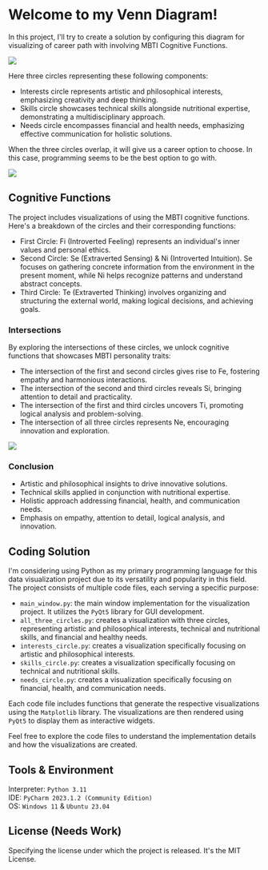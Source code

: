 # Welcome to my Venn Diagram!

In this project, I'll try to create a solution by configuring this diagram for visualizing of career path with involving MBTI Cognitive Functions.

<img src="https://drive.google.com/uc?id=13WAcEf5QYzXnc5GwF26zYOI3BmL2MoGx" />

Here three circles representing these following components:

- Interests circle represents artistic and philosophical interests, emphasizing creativity and deep thinking.
- Skills circle showcases technical skills alongside nutritional expertise, demonstrating a multidisciplinary approach.
- Needs circle encompasses financial and health needs, emphasizing effective communication for holistic solutions.

When the three circles overlap, it will give us a career option to choose. In this case, programming seems to be the best option to go with.

<img src="https://drive.google.com/uc?id=1vO_VJrk41y9Iz2JZS0Uy3w-sVCoe1Jzi" />

###
## Cognitive Functions

The project includes visualizations of using the MBTI cognitive functions. Here's a breakdown of the circles and their corresponding functions:

- First Circle: Fi (Introverted Feeling) represents an individual's inner values and personal ethics.
- Second Circle: Se (Extraverted Sensing) & Ni (Introverted Intuition). Se focuses on gathering concrete information from the environment in the present moment, while Ni helps recognize patterns and understand abstract concepts.
- Third Circle: Te (Extraverted Thinking) involves organizing and structuring the external world, making logical decisions, and achieving goals.


### Intersections

By exploring the intersections of these circles, we unlock cognitive functions that showcases MBTI personality traits:

- The intersection of the first and second circles gives rise to Fe, fostering empathy and harmonious interactions.
- The intersection of the second and third circles reveals Si, bringing attention to detail and practicality.
- The intersection of the first and third circles uncovers Ti, promoting logical analysis and problem-solving.
- The intersection of all three circles represents Ne, encouraging innovation and exploration.

<img src="https://drive.google.com/uc?id=1Y3RqKam8MWtvyzxP_ppNMba_LvNfosr4" />

### Conclusion

- Artistic and philosophical insights to drive innovative solutions.
- Technical skills applied in conjunction with nutritional expertise.
- Holistic approach addressing financial, health, and communication needs.
- Emphasis on empathy, attention to detail, logical analysis, and innovation.

###
## Coding Solution

I'm considering using Python as my primary programming language for this data visualization project due to its versatility and popularity in this field. The project consists of multiple code files, each serving a specific purpose:

- `main_window.py`: the main window implementation for the visualization project. It utilizes the `PyQt5` library for GUI development.
- `all_three_circles.py`: creates a visualization with three circles, representing artistic and philosophical interests, technical and nutritional skills, and financial and healthy needs.
- `interests_circle.py`: creates a visualization specifically focusing on artistic and philosophical interests.
- `skills_circle.py`: creates a visualization specifically focusing on technical and nutritional skills.
- `needs_circle.py`: creates a visualization specifically focusing on financial, health, and communication needs.

Each code file includes functions that generate the respective visualizations using the `Matplotlib` library. The visualizations are then rendered using `PyQt5` to display them as interactive widgets.

Feel free to explore the code files to understand the implementation details and how the visualizations are created.

## Tools & Environment
Interpreter: `Python 3.11`\
IDE: `PyCharm 2023.1.2 (Community Edition)`\
OS: `Windows 11` & `Ubuntu 23.04`

## License (Needs Work) 

Specifying the license under which the project is released. It's the MIT License.

